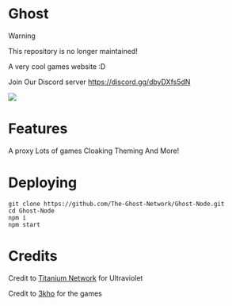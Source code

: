 # Ghost

> [!WARNING] 
> This repository is no longer maintained!

A very cool games website :D

Join Our Discord server https://discord.gg/dbyDXfs5dN

<img src="/readme/ss.png">

# Features

A proxy
Lots of games
Cloaking
Theming
And More!

# Deploying

```
git clone https://github.com/The-Ghost-Network/Ghost-Node.git
cd Ghost-Node
npm i
npm start
```

# Credits

Credit to [Titanium Network](https://github.com/titaniumnetwork-dev) for Ultraviolet

Credit to [3kho](https://github.com/3kh0) for the games

